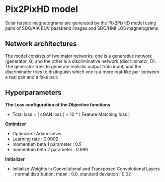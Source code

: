 Pix2PixHD model
=============
Solar farside magnetograms are generated by the Pix2PixHD model using pairs of SDO/AIA EUV passband images and SDO/HMI LOS magnetograms.   


Network architectures
-------------
The model consists of two major networks: one is a generative network (generator, G) and the other is a discriminative network (discriminator, D).
The generator tries to generate realistic output from input, and the discriminator tries to distinguish which one is a more real-like pair between a real pair and a fake pair.   



Hyperparameters
-------------

__The Loss configuration of the Objective functions__
* Total loss = ( cGAN loss ) + 10 * ( Feature Matching loss )   

__Optimizer__
* Optimizer : Adam solver
* Learning rate : 0.0002
* momentum beta 1 parameter : 0.5
* momentum beta 2 parameter : 0.999   

__Initializer__
* Initialize Weights in Convolutional and Transposed Convolutional Layers : normal distribution, mean : 0.0, standard deviation : 0.02   
